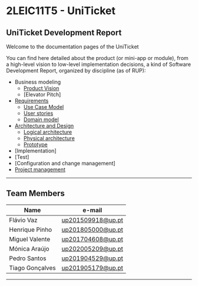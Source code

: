# 2LEIC11T5 - UniTicket

## UniTicket Development Report

Welcome to the documentation pages of the UniTicket

You can find here detailed about the product (or mini-app or module), from a high-level vision to low-level implementation decisions, a kind of Software Development Report, organized by discipline (as of RUP): 

* Business modeling 
  * [Product Vision](docs/ProductVision.md)
  * [Elevator Pitch]
* [Requirements](docs/Requirements.md)
  * [Use Case Model](docs/Requirements.md#Use-case-model)
  * [User stories](https://github.com/LEIC-ES-2021-22/2LEIC11T5/issues)
  * [Domain model](docs/Requirements.md#Domain-model)
* [Architecture and Design](docs/ArchitectureAndDesign.md)
  * [Logical architecture](docs/ArchitectureAndDesign.md#Logical-architecture)
  * [Physical architecture](docs/ArchitectureAndDesign.md#Physical-architecture)
  * [Prototype](docs/ArchitectureAndDesign.md#Vertical-prototype)
* [Implementation]
* [Test]
* [Configuration and change management]
* [Project management](docs/ArchitectureAndDesign.md#Project-management)

---
## Team Members

|      Name     |     e-mail      |
|---------------|-----------------|
|Flávio Vaz     |up201509918@up.pt|
|Henrique Pinho |up201805000@up.pt|
|Miguel Valente |up201704608@up.pt|
|Mónica Araújo  |up202005209@up.pt|
|Pedro Santos   |up201904529@up.pt|
|Tiago Gonçalves|up201905179@up.pt|

---

